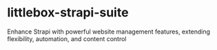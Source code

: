 # littlebox-strapi-suite

Enhance Strapi with powerful website management features, extending flexibility, automation, and content control
